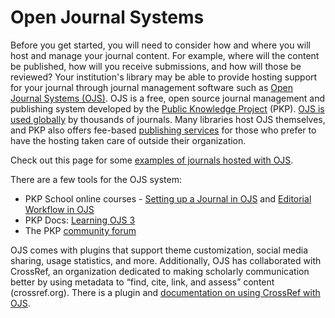 # Open Journal Systems

Before you get started, you will need to consider how and where you will host and manage your journal content. For example, where will the content be published, how will you receive submissions, and how will those be reviewed? Your institution's library may be able to provide hosting support for your journal through journal management software such as [Open Journal Systems (OJS)](https://pkp.sfu.ca/ojs/). OJS is a free, open source journal management and publishing system developed by the [Public Knowledge Project](https://pkp.sfu.ca/) (PKP). [OJS is used globally](https://pkp.sfu.ca/ojs/ojs-usage/) by thousands of journals. Many libraries host OJS themselves, and PKP also offers fee-based [publishing services](https://pkpservices.sfu.ca/) for those who prefer to have the hosting taken care of outside their organization.

Check out this page for some [examples of journals hosted with OJS](https://pkp.sfu.ca/2018/04/12/open-journal-system-3-examples/).

There are a few tools for the OJS system:

-   PKP School online courses - [Setting up a Journal in OJS](https://pkpschool.sfu.ca/courses/setting-up-a-journal-in-ojs-3/) and [Editorial Workflow in OJS](https://pkpschool.sfu.ca/courses/editorial-workflow-in-ojs-3/)    
-   PKP Docs: [Learning OJS 3](https://docs.pkp.sfu.ca/learning-ojs/en/)    
-   The PKP [community forum](https://forum.pkp.sfu.ca/)

OJS comes with plugins that support theme customization, social media sharing, usage statistics, and more. Additionally, OJS has collaborated with CrossRef, an organization dedicated to making scholarly communication better by using metadata to “find, cite, link, and assess” content (crossref.org). There is a plugin and [documentation on using CrossRef with OJS](https://docs.pkp.sfu.ca/crossref-ojs-manual/en/).
